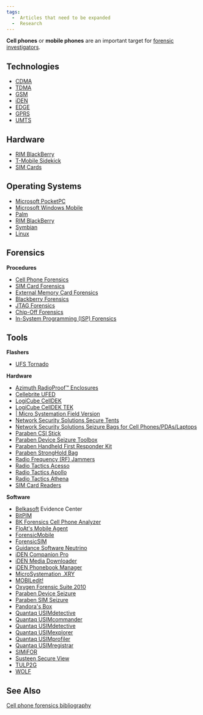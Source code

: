 ```yaml
---
tags:
  -  Articles that need to be expanded
  -  Research 
---
```

**Cell phones** or **mobile phones** are an important target for
[forensic investigators](forensic_investigator.md).

## Technologies

- [CDMA](cdma.md)
- [TDMA](tdma.md)
- [GSM](gsm.md)
- [iDEN](iden.md)
- [EDGE](edge.md)
- [GPRS](gprs.md)
- [UMTS](umts.md)

## Hardware

- [RIM BlackBerry](rim_blackberry.md)
- [T-Mobile Sidekick](t-mobile_sidekick.md)
- [SIM Cards](sim_cards.md)

## Operating Systems

- [Microsoft PocketPC](microsoft_pocketpc.md)
- [Microsoft Windows Mobile](microsoft_windows_mobile.md)
- [Palm](palm.md)
- [RIM BlackBerry](rim_blackberry.md)
- [Symbian](symbian.md)
- [Linux](linux.md)

## Forensics

**Procedures**

- [Cell Phone Forensics](cell_phone_forensics.md)
- [SIM Card Forensics](sim_card_forensics.md)
- [External Memory Card
  Forensics](external_memory_card_forensics.md)
- [Blackberry Forensics](blackberry_forensics.md)
- [JTAG Forensics](jtag_forensics.md)
- [Chip-Off Forensics](chip-off_forensics.md)
- [In-System Programming (ISP)
  Forensics](in-system_programming_(isp)_forensics.md)

## Tools

**Flashers**

- [UFS Tornado](ufs_tornado.md)

**Hardware**

- [Azimuth RadioProof™
  Enclosures](azimuth_radioproof™_enclosures.md)
- [Cellebrite UFED](cellebrite_ufed.md)
- [LogiCube CellDEK](logicube_celldek.md)
- [LogiCube CellDEK TEK](logicube_celldek_tek.md)
- [\| Micro Systemation Field
  Version](http://www.msab.com/xry/field-version)
- [Network Security Solutions Secure
  Tents](network_security_solutions_secure_tents.md)
- [Network Security Solutions Seizure Bags for Cell
  Phones/PDAs/Laptops](network_security_solutions_seizure_bags_for_cell_phones/pdas/laptops.md)
- [Paraben CSI Stick](paraben_csi_stick.md)
- [Paraben Device Seizure
  Toolbox](paraben_device_seizure_toolbox.md)
- [Paraben Handheld First Responder
  Kit](paraben_handheld_first_responder_kit.md)
- [Paraben StrongHold Bag](paraben_stronghold_bag.md)
- [Radio Frequency (RF)
  Jammers](radio_frequency_(rf)_jammers.md)
- [Radio Tactics Acesso](radio_tactics_acesso.md)
- [Radio Tactics Apollo](radio_tactics_apollo.md)
- [Radio Tactics Athena](radio_tactics_athena.md)
- [SIM Card Readers](sim_card_readers.md)

**Software**

- [Belkasoft](belkasoft.md) Evidence Center
- [BitPIM](bitpim.md)
- [BK Forensics Cell Phone
  Analyzer](bk_forensics_cell_phone_analyzer.md)
- [FloAt's Mobile Agent](float's_mobile_agent.md)
- [ForensicMobile](forensicmobile.md)
- [ForensicSIM](forensicsim.md)
- [Guidance Software Neutrino](guidance_software_neutrino.md)
- [iDEN Companion Pro](iden_companion_pro.md)
- [iDEN Media Downloader](iden_media_downloader.md)
- [iDEN Phonebook Manager](iden_phonebook_manager.md)
- [MicroSystemation .XRY](.xry.md)
- [MOBILedit!](mobiledit!.md)
- [Oxygen Forensic Suite 2010](oxygen_forensic_suite_2010.md)
- [Paraben Device Seizure](paraben_device_seizure.md)
- [Paraben SIM Seizure](paraben_sim_seizure.md)
- [Pandora's Box](pandora's_box.md)
- [Quantaq USIMdetective](quantaq_usimdetective.md)
- [Quantaq USIMcommander](quantaq_usimcommander.md)
- [Quantaq USIMdetective](quantaq_usimdetective.md)
- [Quantaq USIMexplorer](quantaq_usimexplorer.md)
- [Quantaq USIMprofiler](quantaq_usimprofiler.md)
- [Quantaq USIMregistrar](quantaq_usimregistrar.md)
- [SIMiFOR](simifor.md)
- [Susteen Secure View](susteen_secure_view.md)
- [TULP2G](tulp2g.md)
- [WOLF](wolf.md)

## See Also

[Cell phone forensics
bibliography](cell_phone_forensics_bibliography.md)